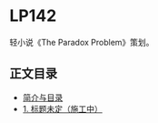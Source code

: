 # LP142

轻小说《The Paradox Problem》策划。

## 正文目录

- [简介与目录](https://neruthes.github.io/LP142/?read=0)
- [1. 标题未定（施工中）](https://neruthes.github.io/LP142/?read=1)
